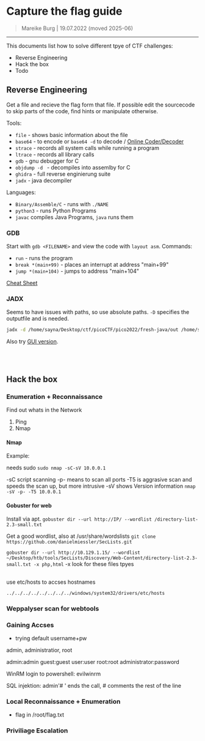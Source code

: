 
# Capture the flag guide

> Mareike Burg | 19.07.2022 (moved 2025-06)
---------------
This documents list how to solve different tpye of CTF challenges:

 - Reverse Engineering
 - Hack the box
 - Todo


## Reverse Engineering
Get a file and recieve the flag form that file. If possible edit the sourcecode to skip parts of the code, find hints or manipulate otherwise.

Tools:
 - `file` - shows basic information about the file
 - `base64` - to encode or `base64 -d` to decode / [Online Coder/Decoder](https://www.base64decode.org/)
 - `strace` - records all system calls while running a program
 - `ltrace` - records all library calls
 - `gdb` - gnu debugger for C
 - `objdump -d ` - decompiles into assemlby for C
 - `ghidra` - full reverse enginierung suite
 - `jadx` - java decompiler

Languages:  
 - `Binary/Assemble/C` - runs with `./NAME`
 - `python3` - runs Python Programs
 - `javac` compiles Java Programs, `java` runs them


### GDB
Start with `gdb <FILENAME>` and view the code with `layout asm`. Commands:
 - `run` - runs the program
 - `break *(main+99)` - places an interrupt at address "main+99"
 - `jump *(main+104)` - jumps to address "main+104"

[Cheat Sheet](https://darkdust.net/files/GDB%20Cheat%20Sheet.pdf)


### JADX
Seems to have issues with paths, so use absolute paths. `-D` specifies the outputfile and is needed.
```bash
jadx -d /home/sayna/Desktop/ctf/picoCTF/pico2022/fresh-java/out /home/sayna/Desktop/ctf/picoCTF/pico2022/fresh-java/KeygenMe.class
```

Also try [GUI version](http://java-decompiler.github.io/).

<br/><br/>



## Hack the box
### Enumeration + Reconnaissance
Find out whats in the Network

1. Ping
2. Nmap

#### Nmap
Example:

needs sudo
`sudo nmap -sC-sV 10.0.0.1`

-sC script scanning
-p- means to scan all ports
-T5 is aggrasive scan and speeds the scan up, but more intrusive
-sV shows Version information
`nmap -sV -p- -T5 10.0.0.1`


#### Gobuster for web
Install via apt.
`gobuster dir --url http://IP/ --wordlist /directory-list-2.3-small.txt`

Get a good wordlist, also at /usr/share/wordslists
`git clone https://github.com/danielmiessler/SecLists.git`

`gobuster dir --url http://10.129.1.15/ --wordlist ~/Desktop/htb/tools/SecLists/Discovery/Web-Content/directory-list-2.3-small.txt -x php,html`
-x look for these files tpyes

##
use etc/hosts to accses hostnames

`../../../../../../../../windows/system32/drivers/etc/hosts`

### Weppalyser scan for webtools

### Gaining Accses

 - trying default username+pw

admin, administratior, root

admin:admin
guest:guest
user:user
root:root
administrator:password


WinRM login to powershell: evilwinrm


SQL injektion:
admin'#
' ends the call, # comments the rest of the line

### Local Reconnaissance + Enumeration

 - flag in /root/flag.txt


### Priviliage Escalation

